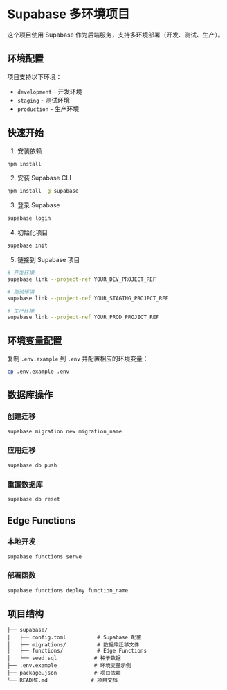 # Supabase 多环境项目

这个项目使用 Supabase 作为后端服务，支持多环境部署（开发、测试、生产）。

## 环境配置

项目支持以下环境：
- `development` - 开发环境
- `staging` - 测试环境  
- `production` - 生产环境

## 快速开始

1. 安装依赖
```bash
npm install
```

2. 安装 Supabase CLI
```bash
npm install -g supabase
```

3. 登录 Supabase
```bash
supabase login
```

4. 初始化项目
```bash
supabase init
```

5. 链接到 Supabase 项目
```bash
# 开发环境
supabase link --project-ref YOUR_DEV_PROJECT_REF

# 测试环境
supabase link --project-ref YOUR_STAGING_PROJECT_REF

# 生产环境
supabase link --project-ref YOUR_PROD_PROJECT_REF
```

## 环境变量配置

复制 `.env.example` 到 `.env` 并配置相应的环境变量：

```bash
cp .env.example .env
```

## 数据库操作

### 创建迁移
```bash
supabase migration new migration_name
```

### 应用迁移
```bash
supabase db push
```

### 重置数据库
```bash
supabase db reset
```

## Edge Functions

### 本地开发
```bash
supabase functions serve
```

### 部署函数
```bash
supabase functions deploy function_name
```

## 项目结构

```
├── supabase/
│   ├── config.toml          # Supabase 配置
│   ├── migrations/          # 数据库迁移文件
│   ├── functions/           # Edge Functions
│   └── seed.sql            # 种子数据
├── .env.example            # 环境变量示例
├── package.json            # 项目依赖
└── README.md              # 项目文档
```
